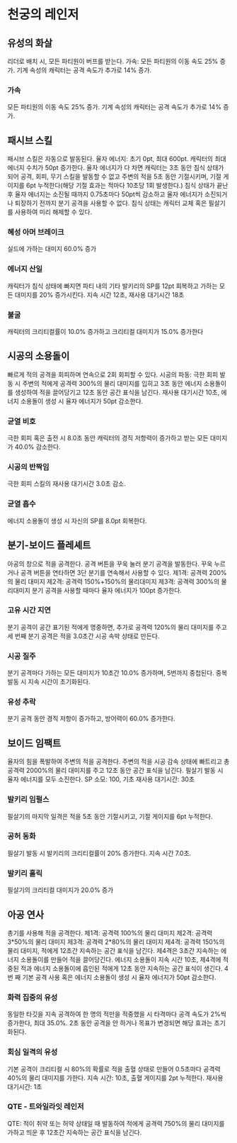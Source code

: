 # 천궁의 레인저

## 유성의 화살

리더로 배치 시, 모든 파티원이 버프를 받는다.
가속: 모든 파티원의 이동 속도 25% 증가. 기계 속성의 캐릭터는 공격 속도가 추가로 14% 증가.

### 가속

모든 파티원의 이동 속도 25% 증가. 기계 속성의 캐릭터는 공격 속도가 추가로 14% 증가.

## 패시브 스킬

패시브 스킬은 자동으로 발동된다.
율자 에너지: 초기 0pt, 최대 600pt. 캐릭터의 최대 에너지 수치가 50pt 증가한다. 율자 에너지가 다 차면 캐릭터는 3초 동안 침식 상태가 되어 공격, 회피, 무기 스킬을 발동할 수 없고 주변의 적을 5초 동안 기절시키며, 기절 게이지를 6pt 누적한다(해당 기절 효과는 적마다 10초당 1회 발생한다.) 침식 상태가 끝난 후 율자 에너지는 소진될 때까지 0.75초마다 50pt씩 감소하고 율자 에너지가 소진되거나 퇴장하기 전까지 분기 공격을 사용할 수 없다. 침식 상태는 캐릭터 교체 혹은 필살기를 사용하여 미리 해제할 수 있다.

### 혜성 아머 브레이크

실드에 가하는 대미지 60.0% 증가

### 에너지 산일

캐릭터가 침식 상태에 빠지면 파티 내의 기타 발키리의 SP를 12pt 회복하고 가하는 모든 대미지를 20% 증가시킨다. 지속 시간 12초, 재사용 대기시간 18초

### 불굴

캐릭터의 크리티컬률이 10.0% 증가하고 크리티컬 대미지가 15.0% 증가한다

## 시공의 소용돌이

빠르게 적의 공격을 회피하며 연속으로 2회 회피할 수 있다.
시공의 파동: 극한 회피 발동 시 주변의 적에게 공격력 300%의 물리 대미지를 입히고 3초 동안 에너지 소용돌이를 생성하여 적을 끌어당기고 12초 동안 공간 표식을 남긴다. 재사용 대기시간 10초, 에너지 소용돌이 생성 시 율자 에너지가 50pt 감소한다.

### 균열 비호

극한 회피 혹은 출전 시 8.0초 동안 캐릭터의 경직 저항력이 증가하고 받는 모든 대미지가 40.0% 감소한다.

### 시공의 반짝임

극한 회피 스킬의 재사용 대기시간 3.0초 감소.

### 균열 흡수

에너지 소용돌이 생성 시 자신의 SP를 8.0pt 회복한다.

## 분기-보이드 플레셰트

아공의 창으로 적을 공격한다.
공격 버튼을 꾸욱 눌러 분기 공격을 발동한다.
꾸욱 누르거나 공격 버튼을 연타하면 3단 분기를 연속해서 사용할 수 있다.
제1격: 공격력 200%의 물리 대미지
제2격: 공격력 150%+150%의 물리대미지
제3격: 공격력 300%의 물리대미지
분기 공격을 사용할 때마다 율자 에너지가 100pt 증가한다.

### 고유 시간 지연

분기 공격이 공간 표기된 적에게 명중하면, 추가로 공격력 120%의 물리 대미지를 주고 세 번째 분기 공격은 적을 3.0초간 시공 속박 상태로 만든다.

### 시공 질주

분기 공격마다 가하는 모든 대미지가 10초간 10.0% 증가하며, 5번까지 중첩된다. 중복 발동 시 지속 시간이 초기화된다.

### 유성 추락

분기 공격 동안 경직 저항이 증가하고, 방어력이 60.0% 증가한다.

## 보이드 임팩트

율자의 힘을 폭발하여 주변의 적을 공격한다.
주변의 적을 시공 감속 상태에 빠트리고 총 공격력 2000%의 물리 대미지를 주고 12초 동안 공간 표식을 남긴다.
필살기 발동 시 율자 에너지를 모두 소진한다.
SP 소모: 100, 기초 재사용 대기시간: 30초

### 발키리 임펄스

필살기의 마지막 일격은 적을 5초 동안 기절시키고, 기절 게이지를 6pt 누적한다.

### 공허 동화

필살기 발동 시 발키리의 크리티컬률이 20% 증가한다. 지속 시간 7.0초.

### 발키리 홀릭

필살기의 크리티컬 대미지가 20.0% 증가

## 아공 연사

총기를 사용해 적을 공격한다.
제1격: 공격력 100%의 물리 대미지
제2격: 공격력 3\*50%의 물리 대미지
제3격: 공격력 2\*80%의 물리 대미지
제4격: 공격력 150%의 물리 대미지, 적에게 12초간 지속하는 공간 표식을 남긴다.
제4격은 3초간 지속하는 에너지 소용돌이를 만들어 적을 끌어당긴다. 에너지 소용돌이 지속 시간 10초, 제4격에 적중된 적과 에너지 소용돌이에 흡인된 적에게 12초 동안 지속하는 공간 표식이 생긴다.
4번 째 기본 공격 사용 혹은 에너지 소용돌이 생성 시 율자 에너지가 50pt 감소한다.

### 화력 집중의 유성

동일한 타깃을 지속 공격하여 한 명의 적만을 적중했을 시 타격마다 공격 속도가 2%씩 증가한다, 최대 35.0%. 2초 동안 공격을 안 하거나 목표가 변경되면 해당 효과는 초기화된다.

### 회심 일격의 유성

기본 공격이 크리티컬 시 80%의 확률로 적을 출혈 상태로 만들어 0.5초마다 공격력 40%의 물리 대미지를 가한다. 지속 시간: 10초, 출혈 게이지를 2pt 누적한다. 재사용 대기시간: 1초

### QTE - 트와일라잇 레인저

QTE: 적이 취약 또는 허약 상태일 때 발동하여 적에게 공격력 750%의 물리 대미지를 가하고 띄운 후 12초간 지속하는 공간 표식을 남긴다.
